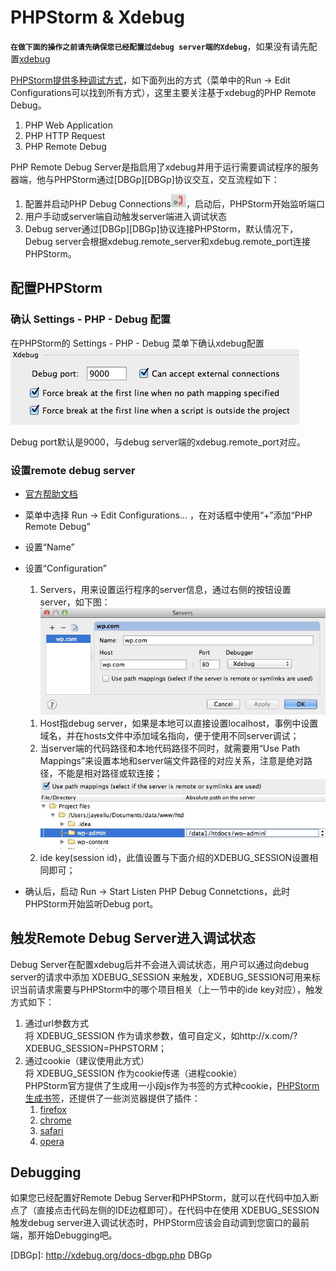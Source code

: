 # PHPStorm & Xdebug



**`在做下面的操作之前请先确保您已经配置过debug server端的Xdebug`**，如果没有请先配置[xdebug](./README.md)


[PHPStorm提供多种调试方式](http://www.jetbrains.com/phpstorm/webhelp/debugging-php-applications.html)，如下面列出的方式（菜单中的Run -> Edit Configurations可以找到所有方式），这里主要关注基于xdebug的PHP Remote Debug。
 
1. PHP Web Application
2. PHP HTTP Request
3. PHP Remote Debug

PHP Remote Debug Server是指启用了xdebug并用于运行需要调试程序的服务器端，他与PHPStorm通过[DBGp][DBGp]协议交互，交互流程如下：

1. 配置并启动PHP Debug Connections![phpstrom-debug-connections](../../images/debug/xdebug/phpstrom-debug-connections-start.png?raw=true)，启动后，PHPStorm开始监听端口
2. 用户手动或server端自动触发server端进入调试状态
3. Debug server通过[DBGp][DBGp]协议连接PHPStorm，默认情况下，Debug server会根据xdebug.remote_server和xdebug.remote_port连接PHPStorm。


## 配置PHPStorm

### 确认 Settings - PHP - Debug 配置
在PHPStorm的 Settings - PHP - Debug 菜单下确认xdebug配置
![phpstorm-settings-php-debug-xdebug](../../images/debug/xdebug/phpstorm-settings-php-debug-xdebug.png?raw=true)

Debug port默认是9000，与debug server端的xdebug.remote_port对应。


### 设置remote debug server

- [官方帮助文档](http://www.jetbrains.com/phpstorm/webhelp/configuring-xdebug.html)

- 菜单中选择 Run -> Edit Configurations… ，在对话框中使用“+”添加“PHP Remote Debug”

- 设置“Name”

- 设置“Configuration”

  1. Servers，用来设置运行程序的server信息，通过右侧的按钮设置server，如下图：
	![phpstorm-add-remote-debug-server](../../images/debug/xdebug/phpstorm-add-remote-debug-server.png?raw=true)
	1)  Host指debug server，如果是本地可以直接设置localhost，事例中设置域名，并在hosts文件中添加域名指向，便于使用不同server调试；  
	2)  当server端的代码路径和本地代码路径不同时，就需要用“Use Path Mappings”来设置本地和server端文件路径的对应关系，注意是绝对路径，不能是相对路径或软连接；
	![phpstorm-use-path-mappings](../../images/debug/xdebug/phpstorm-use-path-mappings.png?raw=true)
	
  2. ide key(session id)，此值设置与下面介绍的XDEBUG_SESSION设置相同即可；

- 确认后，启动 Run -> Start Listen PHP Debug Connetctions，此时PHPStorm开始监听Debug port。



## 触发Remote Debug Server进入调试状态

Debug Server在配置xdebug后并不会进入调试状态，用户可以通过向debug server的请求中添加 XDEBUG_SESSION 来触发，XDEBUG_SESSION可用来标识当前请求需要与PHPStorm中的哪个项目相关（上一节中的ide key对应），触发方式如下：

1. 通过url参数方式  
	将 XDEBUG_SESSION 作为请求参数，值可自定义，如http://x.com/?XDEBUG_SESSION=PHPSTORM；
2. 通过cookie（建议使用此方式）  
	将 XDEBUG_SESSION 作为cookie传递（进程cookie）  
	PHPStorm官方提供了生成用一小段js作为书签的方式种cookie，[PHPStorm生成书签](http://www.jetbrains.com/phpstorm/marklets/)，还提供了一些浏览器提供了插件：  
	1) [firefox](https://addons.mozilla.org/en-US/firefox/addon/58688/)  
	2) [chrome](https://chrome.google.com/extensions/detail/eadndfjplgieldjbigjakmdgkmoaaaoc)  
	3) [safari](https://github.com/benmatselby/xdebug-toggler)  
	4) [opera](https://addons.opera.com/addons/extensions/details/xdebug-launcher/?display=en)  



## Debugging
如果您已经配置好Remote Debug Server和PHPStorm，就可以在代码中加入断点了（直接点击代码左侧的IDE边框即可）。在代码中在使用 XDEBUG_SESSION 触发debug server进入调试状态时，PHPStorm应该会自动调到您窗口的最前端，那开始Debugging吧。





[DBGp]: http://xdebug.org/docs-dbgp.php DBGp

